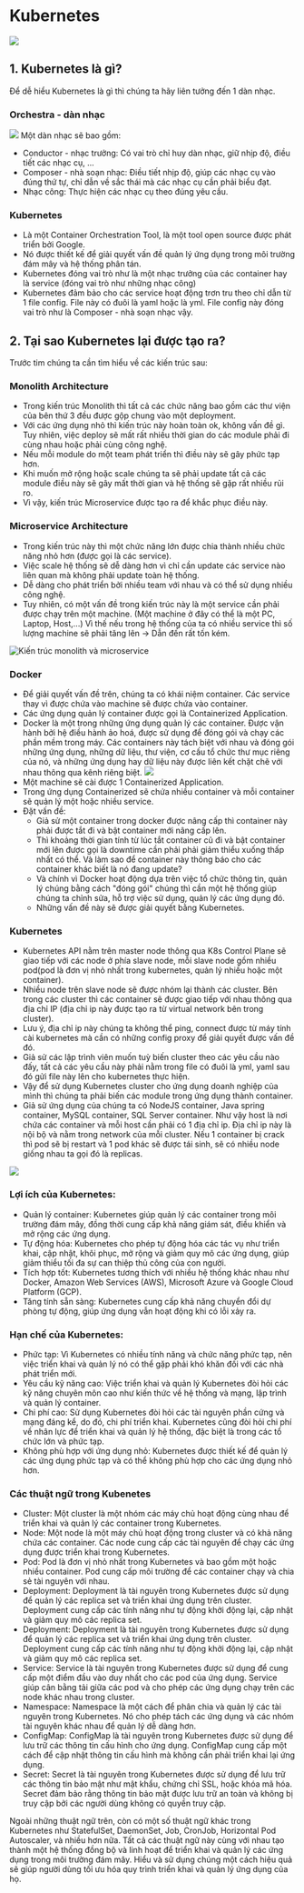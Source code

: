 # Kubernetes

![](https://longvan.net/hinhanh/tintuc/gioi-thieu-ve-kubernetes.jpg)

## 1. Kubernetes là gì?
Để dễ hiểu Kubernetes là gì thì chúng ta hãy liên tưởng đến 1 dàn nhạc.
    
### Orchestra - dàn nhạc
![](https://img.freepik.com/free-vector/conductor-musicians-standing-theater-stage-flat-illustration-cartoon-people-playing-violin-cello-harp_74855-10532.jpg)
Một dàn nhạc sẽ bao gồm:
- Conductor - nhạc trưởng: Có vai trò chỉ huy dàn nhạc, giữ nhịp độ, điều tiết các nhạc cụ, ...
- Composer - nhà soạn nhạc: Điều tiết nhịp độ, giúp các nhạc cụ vào đúng thứ tự, chỉ dẫn về sắc thái mà các nhạc cụ cần phải biểu đạt. 
- Nhạc công: Thực hiện các nhạc cụ theo đúng yêu cầu.

### Kubernetes
- Là một Container Orchestration Tool, là một tool open source được phát triển bởi Google.
- Nó được thiết kế để giải quyết vấn đề quản lý ứng dụng trong môi trường đám mây và hệ thống phân tán.
- Kubernetes đóng vai trò như là một nhạc trưởng của các container hay là service (đóng vai trò như những nhạc công)
- Kubernetes đảm bảo cho các service hoạt động trơn tru theo chỉ dẫn từ 1 file config. File này có đuôi là yaml hoặc là yml. File config này đóng vai trò như là Composer - nhà soạn nhạc vậy.

## 2. Tại sao Kubernetes lại được tạo ra?
Trước tim chúng ta cần tìm hiểu về các kiến trúc sau:

### Monolith Architecture
- Trong kiến trúc Monolith thì tất cả các chức năng bao gồm các thư viện của bên thứ 3 đều được gộp chung vào một deployment.
- Với các ứng dụng nhỏ thì kiến trúc này hoàn toàn ok, không vấn đề gì. Tuy nhiên, việc deploy sẽ mất rất nhiều thời gian do các module phải đi cùng nhau hoặc phải cùng công nghệ.
- Nếu mỗi module do một team phát triển thì điều này sẽ gây phức tạp hơn.
- Khi muốn mở rộng hoặc scale chúng ta sẽ phải update tất cả các module điều này sẽ gây mất thời gian và hệ thống sẽ gặp rất nhiều rủi ro.
- Vì vậy, kiến trúc Microservice được tạo ra để khắc phục điều này.

### Microservice Architecture
- Trong kiến trúc này thì một chức năng lớn được chia thành nhiều chức năng nhỏ hơn (được gọi là các service).
- Việc scale hệ thống sẽ dễ dàng hơn vì chỉ cần update các service nào liên quan mà không phải update toàn hệ thống.
- Dễ dàng cho phát triển bởi nhiều team với nhau và có thể sử dụng nhiều công nghệ.
- Tuy nhiên, có một vấn đề trong kiến trúc này là một service cần phải được chạy trên một machine. (Một machine ở đây có thể là một PC, Laptop, Host,...) Vì thế nếu trong hệ thống của ta có nhiều service thì số lượng machine sẽ phải tăng lên -> Dẫn đến rất tốn kém.

![Kiến trúc monolith và microservice](https://www.openlegacy.com/hubfs/Picture1.webp "Kiến trúc monolith và microservice")

### Docker
- Để giải quyết vấn đề trên, chúng ta có khái niệm container. Các service thay vì được chứa vào machine sẽ được chứa vào container.
- Các ứng dụng quản lý container được gọi là Containerized Application.
- Docker là một trong những ứng dụng quản lý các container. Được vận hành bởi hệ điều hành ảo hoá, được sử dụng để đóng gói và chạy các phần mềm trong máy. Các containers này tách biệt với nhau và đóng gói những ứng dụng, những dữ liệu, thư viện, cơ cấu tổ chức thư mục riêng của nó, và những ứng dụng hay dữ liệu này được liên kết chặt chẽ với nhau thông qua kênh riêng biệt.
![](https://www.docker.com/wp-content/uploads/2021/11/docker-containerized-appliction-blue-border_2.png)
- Một machine sẽ cài được 1 Containerized Application.
- Trong ứng dụng Containerized sẽ chứa nhiều container và mỗi container sẽ quản lý một hoặc nhiều service.
- Đặt vấn đề:
    - Giả sử một container trong docker được nâng cấp thì container này phải được tắt đi và bật container mới nâng cấp lên.
    - Thì khoảng thời gian tính từ lúc tắt container cũ đi và bật container mới lên được gọi là downtime cần phải phải giảm thiểu xuống thấp nhất có thể. Và làm sao để container này thông báo cho các container khác biết là nó đang update?
    - Và chính vì Docker hoạt động dựa trên việc tổ chức thông tin, quản lý chúng bằng cách "đóng gói" chúng thì cần một hệ thống giúp chúng ta chỉnh sửa, hỗ trợ việc sử dụng, quản lý các ứng dụng đó.
    - Những vấn đề này sẽ được giải quyết bằng Kubernetes.

### Kubernetes
- Kubernetes API nằm trên master node thông qua K8s Control Plane sẽ giao tiếp với các node ở phía slave node, mỗi slave node gồm nhiều pod(pod là đơn vị nhỏ nhất trong kubernetes, quản lý nhiều hoặc một container).
- Nhiều node trên slave node sẽ được nhóm lại thành các cluster. Bên trong các cluster thì các container sẽ được giao tiếp với nhau thông qua địa chỉ IP (địa chỉ ip này được tạo ra từ virtual network bên trong cluster).
- Lưu ý, địa chỉ ip này chúng ta không thể ping, connect được từ máy tính cài kubernetes mà cần có những config proxy để giải quyết được vấn đề đó.
- Giả sử các lập trình viên muốn tuỳ biến cluster theo các yêu cầu nào đấy, tất cả các yêu cầu này phải nằm trong file có đuôi là yml, yaml sau đó gửi file này lên cho kubernetes thực hiện.
- Vậy để sử dụng Kubernetes cluster cho ứng dụng doanh nghiệp của mình thì chúng ta phải biến các module trong ứng dụng thành container.
- Giả sử ứng dụng của chúng ta có NodeJS container, Java spring container, MySQL container, SQL Server container. Như vậy host là nơi chứa các container và mỗi host cần phải có 1 địa chỉ ip. Địa chỉ ip này là nội bộ và nằm trong network của mỗi cluster. Nếu 1 container bị crack thì pod sẽ bị restart và 1 pod khác sẽ được tái sinh, sẽ có nhiều node giống nhau ta gọi đó là replicas.

![](https://www.opsramp.com/wp-content/uploads/2022/07/Kubernetes-Architecture.png)

### Lợi ích của Kubernetes:

- Quản lý container: Kubernetes giúp quản lý các container trong môi trường đám mây, đồng thời cung cấp khả năng giám sát, điều khiển và mở rộng các ứng dụng.
- Tự động hóa: Kubernetes cho phép tự động hóa các tác vụ như triển khai, cập nhật, khôi phục, mở rộng và giảm quy mô các ứng dụng, giúp giảm thiểu tối đa sự can thiệp thủ công của con người.
- Tích hợp tốt: Kubernetes tương thích với nhiều hệ thống khác nhau như Docker, Amazon Web Services (AWS), Microsoft Azure và Google Cloud Platform (GCP).
- Tăng tính sẵn sàng: Kubernetes cung cấp khả năng chuyển đổi dự phòng tự động, giúp ứng dụng vẫn hoạt động khi có lỗi xảy ra.

### Hạn chế của Kubernetes:

- Phức tạp: Vì Kubernetes có nhiều tính năng và chức năng phức tạp, nên việc triển khai và quản lý nó có thể gặp phải khó khăn đối với các nhà phát triển mới.
- Yêu cầu kỹ năng cao: Việc triển khai và quản lý Kubernetes đòi hỏi các kỹ năng chuyên môn cao như kiến thức về hệ thống và mạng, lập trình và quản lý container.
- Chi phí cao: Sử dụng Kubernetes đòi hỏi các tài nguyên phần cứng và mạng đáng kể, do đó, chi phí triển khai. Kubernetes cũng đòi hỏi chi phí về nhân lực để triển khai và quản lý hệ thống, đặc biệt là trong các tổ chức lớn và phức tạp.
- Không phù hợp với ứng dụng nhỏ: Kubernetes được thiết kế để quản lý các ứng dụng phức tạp và có thể không phù hợp cho các ứng dụng nhỏ hơn.

### Các thuật ngữ trong Kubenetes

- Cluster: Một cluster là một nhóm các máy chủ hoạt động cùng nhau để triển khai và quản lý các container trong Kubernetes.
- Node: Một node là một máy chủ hoạt động trong cluster và có khả năng chứa các container. Các node cung cấp các tài nguyên để chạy các ứng dụng được triển khai trong Kubernetes.
- Pod: Pod là đơn vị nhỏ nhất trong Kubernetes và bao gồm một hoặc nhiều container. Pod cung cấp môi trường để các container chạy và chia sẻ tài nguyên với nhau.
- Deployment: Deployment là tài nguyên trong Kubernetes được sử dụng để quản lý các replica set và triển khai ứng dụng trên cluster. Deployment cung cấp các tính năng như tự động khởi động lại, cập nhật và giảm quy mô các replica set.
- Deployment: Deployment là tài nguyên trong Kubernetes được sử dụng để quản lý các replica set và triển khai ứng dụng trên cluster. Deployment cung cấp các tính năng như tự động khởi động lại, cập nhật và giảm quy mô các replica set.
- Service: Service là tài nguyên trong Kubernetes được sử dụng để cung cấp một điểm đầu vào duy nhất cho các pod của ứng dụng. Service giúp cân bằng tải giữa các pod và cho phép các ứng dụng chạy trên các node khác nhau trong cluster.
- Namespace: Namespace là một cách để phân chia và quản lý các tài nguyên trong Kubernetes. Nó cho phép tách các ứng dụng và các nhóm tài nguyên khác nhau để quản lý dễ dàng hơn.
- ConfigMap: ConfigMap là tài nguyên trong Kubernetes được sử dụng để lưu trữ các thông tin cấu hình cho ứng dụng. ConfigMap cung cấp một cách để cập nhật thông tin cấu hình mà không cần phải triển khai lại ứng dụng.
- Secret: Secret là tài nguyên trong Kubernetes được sử dụng để lưu trữ các thông tin bảo mật như mật khẩu, chứng chỉ SSL, hoặc khóa mã hóa. Secret đảm bảo rằng thông tin bảo mật được lưu trữ an toàn và không bị truy cập bởi các người dùng không có quyền truy cập.

Ngoài những thuật ngữ trên, còn có một số thuật ngữ khác trong Kubernetes như StatefulSet, DaemonSet, Job, CronJob, Horizontal Pod Autoscaler, và nhiều hơn nữa. Tất cả các thuật ngữ này cùng với nhau tạo thành một hệ thống đồng bộ và linh hoạt để triển khai và quản lý các ứng dụng trong môi trường đám mây. Hiểu và sử dụng chúng một cách hiệu quả sẽ giúp người dùng tối ưu hóa quy trình triển khai và quản lý ứng dụng của họ.


